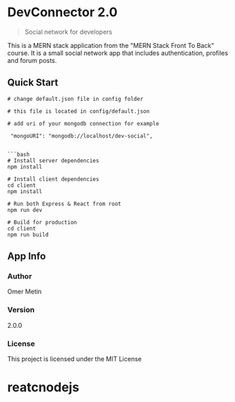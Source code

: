 # DevConnector 2.0

> Social network for developers

This is a MERN stack application from the "MERN Stack Front To Back" course. It is a small social network app that includes authentication, profiles and forum posts.

## Quick Start

````
# change default.json file in config folder

# this file is located in config/default.json

# add uri of your mongodb connection for example

 "mongoURI": "mongodb://localhost/dev-social",


```bash
# Install server dependencies
npm install

# Install client dependencies
cd client
npm install

# Run both Express & React from root
npm run dev

# Build for production
cd client
npm run build
````

## App Info

### Author

Omer Metin

### Version

2.0.0

### License

This project is licensed under the MIT License

# reatcnodejs
